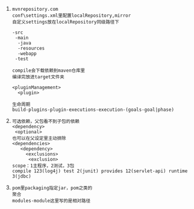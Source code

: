 1. ```
   mvnrepository.com
   conf\settings.xml里配置localRepository,mirror
   自定义settings放在localRepository同级路径下

   -src
    -main
     -java
     -resources
     -webapp
    -test

   compile会下载依赖到maven仓库里
   编译完放进target文件夹
   
   <pluginManagement>
     <plugin>

   生命周期
   build-plugins-plugin-executions-execution-(goals-goal|phase)
   ```

2. ```
   可选依赖，父包看不到子包的依赖
   <dependency>
    <optional>
   也可以在父设定里主动排除
   <dependencies>
      <dependency>
        <exclusions>
         <exclusion>
   scope：1主程序，2测试，3包
   compile 123(log4j) test 2(junit) provides 12(servlet-api) runtime 3(jdbc)
   ```

3. ```
   pom里packaging指定jar，pom之类的
   聚合
   modules-module这里写的是相对路径
   

   
   ```
